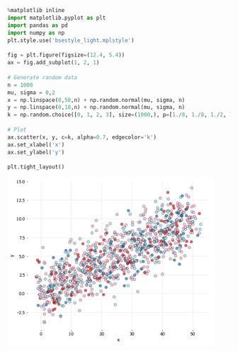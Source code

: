 

```python
%matplotlib inline
import matplotlib.pyplot as plt
import pandas as pd
import numpy as np
plt.style.use('bsestyle_light.mplstyle')

fig = plt.figure(figsize=(12.4, 5.4))
ax = fig.add_subplot(1, 2, 1)

# Generate random data
n = 1000
mu, sigma = 0,2
x = np.linspace(0,50,n) + np.random.normal(mu, sigma, n)
y = np.linspace(0,10,n) + np.random.normal(mu, sigma, n)
k = np.random.choice([0, 1, 2, 3], size=(1000,), p=[1./8, 1./8, 1./2, 1./4])

# Plot
ax.scatter(x, y, c=k, alpha=0.7, edgecolor='k')
ax.set_xlabel('x')
ax.set_ylabel('y')

plt.tight_layout()
```


![png](scatter_plot_multiple_classes_files/scatter_plot_multiple_classes_0_0.png)

